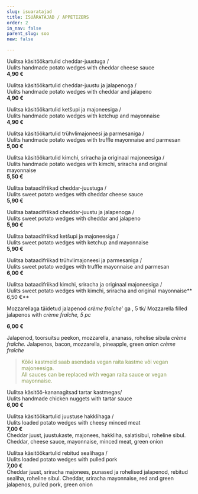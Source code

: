 ```yaml
---
slug: isuaratajad
title: ISUÄRATAJAD / APPETIZERS
order: 2
in_nav: false
parent_slug: soo
new: false

---
```

Uulitsa käsitöökartulid cheddar-juustuga /  
Uulits handmade potato wedges with cheddar cheese sauce  
**4,90 €**

<span class="spicy"></span>
Uulitsa käsitöökartulid cheddar-juustu ja jalapenoga /  
Uulits handmade potato wedges with cheddar and jalapeno  
**4,90 €**

Uulitsa käsitöökartulid ketšupi ja majoneesiga /  
Uulits handmade potato wedges with ketchup and mayonnaise  
**4,90 €**

Uulitsa käsitöökartulid trühvlimajoneesi ja parmesaniga /  
Uulits handmade potato wedges with truffle mayonnaise and parmesan  
**5,00 €**

Uulitsa käsitöökartulid kimchi, sriracha ja originaal majoneesiga /  
Uulits handmade potato wedges with kimchi, sriracha and original mayonnaise  
**5,50 €**

Uulitsa bataadifriikad cheddar-juustuga /  
Uulits sweet potato wedges with cheddar cheese sauce  
**5,90 €**

<span class="spicy"></span> Uulitsa bataadifriikad cheddar-juustu ja jalapenoga /  
Uulits sweet potato wedges with cheddar and jalapeno  
**5,90 €**

Uulitsa bataadifriikad ketšupi ja majoneesiga /  
Uulits sweet potato wedges with ketchup and mayonnaise  
**5,90 €**

Uulitsa bataadifriikad trühvlimajoneesi ja parmesaniga /  
Uulits sweet potato wedges with truffle mayonnaise and parmesan  
**6,00 €**

Uulitsa bataadifriikad kimchi, sriracha ja originaal majoneesiga /  
Uulits sweet potato wedges with kimchi, sriracha and original mayonnaise**  
6,50 €**

<span class="special"></span> <span class="spicy"></span>  Mozzarellaga täidetud jalapenod _crème fraîche_’ ga , 5 tk/ Mozzarella filled jalapenos with _crème fraîche, 5 pc_ 

**6,00 €**

<span class="koostis">Jalapenod, toorsuitsu peekon, mozzarella, ananass, rohelise sibula _crème fraîche._ Jalapenos, bacon, mozzarella, pineapple, green onion _crème fraîche_

> <span style="color: #839446;">Kõiki kastmeid saab asendada vegan raita kastme või vegan majoneesiga.  
> All sauces can be replaced with vegan raita sauce or vegan mayonnaise.</span>
>
> <span class="vege"></span><span class="vegan"></span>

<span class="special"></span> Uulitsa käsitöö-kananagitsad tartar kastmegas/  
Uulits handmade chicken nuggets with tartar sauce  
**6,00 €**

<span class="special"></span>
Uulitsa käsitöökartulid juustuse hakklihaga /  
Uulits loaded potato wedges with cheesy minced meat  
**7,00 €**  
<span class="koostis">Cheddar juust, juustukaste, majonees, hakkliha, salatisibul, roheline sibul. Cheddar, cheese sauce, mayonnaise, minced meat, green onion</span>

<span class="special"></span>
<span class="spicy"></span>
Uulitsa käsitöökartulid rebitud sealihaga /  
Uulits loaded potato wedges with pulled pork  
**7,00 €**  
<span class="koostis">Cheddar juust, sriracha majonees, punased ja rohelised jalapenod, rebitud sealiha, roheline sibul. Cheddar, sriracha mayonnaise, red and green jalapenos, pulled pork, green onion</span>